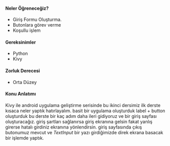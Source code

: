 #### Neler Öğreneceğiz? 
- Giriş Formu Oluşturma.
- Butonlara görev verme
- Koşullu işlem

#### Gereksinimler 

- Python
- Kivy

#### Zorluk Derecesi

- Orta Düzey


#### Konu Anlatımı

Kivy ile android uygulama geliştirme serisinde bu ikinci dersimiz ilk derste kısaca neler yaptık hatırlayalım. basit bir uygulama oluşturduk label + button oluşturduk bu derste bir  kaç adım daha ileri gidiyoruz ve bir giriş sayfası oluşturacağız. giriş şartları sağlanırsa giriş ekranına gelsin fakat yanlış girerse hatalı girdiniz ekranına yönlendirsin. giriş sayfasında çıkış butonumuz mevcut ve *TextInput* bir yazı girdiğimizde direk ekrana basacak bir işlemde yaptık. 
